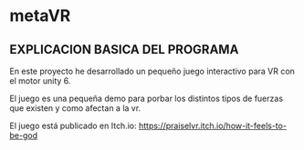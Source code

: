 # metaVR

## EXPLICACION BASICA DEL PROGRAMA
En este proyecto he desarrollado un pequeño juego interactivo para VR con el motor unity 6.

El juego es una pequeña demo para porbar los distintos tipos de fuerzas que existen y como afectan a la vr.

El juego está publicado en Itch.io: https://praiselvr.itch.io/how-it-feels-to-be-god
